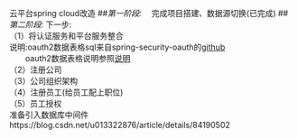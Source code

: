 云平台spring cloud改造
##*第一阶段:*
&emsp;完成项目搭建、数据源切换(已完成)
##*第二阶段:*
下一步:  
（1）将认证服务和平台服务整合  
说明:oauth2数据表格sql来自spring-security-oauth的[github](https://github.com/spring-projects/spring-security-oauth/blob/master/spring-security-oauth2/src/test/resources/schema.sql)  
&emsp;&emsp;oauth2数据表格说明参照[说明](http://andaily.com/spring-oauth-server/db_table_description.html)  
（2）注册公司  
（3）公司组织架构      
（4）注册员工(给员工配上职位)  
（5）员工授权  
准备引入数据库中间件https://blog.csdn.net/u013322876/article/details/84190502